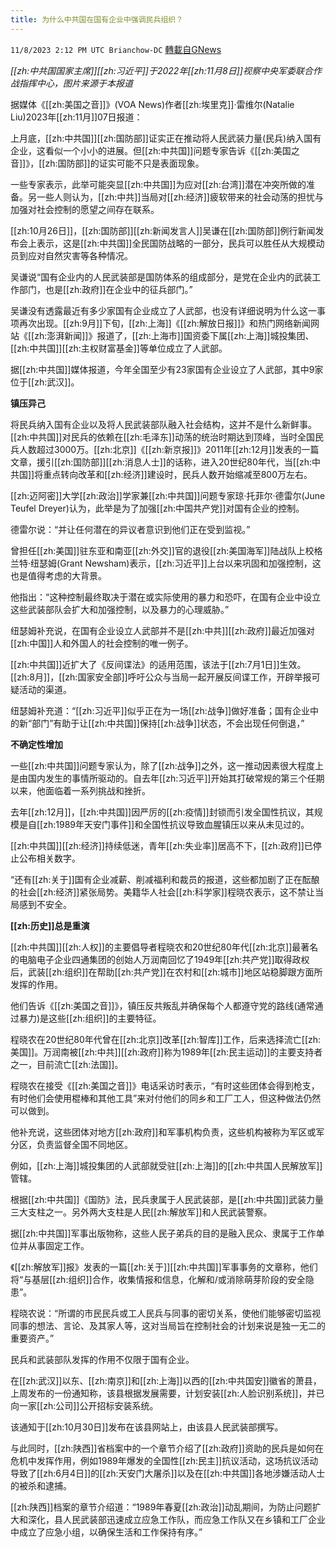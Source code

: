 ```yaml
---
title: 为什么中共国在国有企业中强调民兵组织？
---
```

`11/8/2023 2:12 PM UTC Brianchow-DC` [轉載自GNews](https://gnews.org/articles/1943304)

*[[zh:中共国国家主席]][[zh:习近平]]于2022年[[zh:11月8日]]视察中央军委联合作战指挥中心，图片来源于本报道*

据媒体《[[zh:美国之音]]》(VOA News)作者[[zh:埃里克]]·雷维尔(Natalie Liu)2023年[[zh:11月]]07日报道：

上月底，[[zh:中共国]][[zh:国防部]]证实正在推动将人民武装力量(民兵)纳入国有企业，这看似一个小小的进展。但[[zh:中共国]]问题专家告诉《[[zh:美国之音]]》，[[zh:国防部]]的证实可能不只是表面现象。

一些专家表示，此举可能突显[[zh:中共国]]为应对[[zh:台湾]]潜在冲突所做的准备。另一些人则认为，[[zh:中共]]当局对[[zh:经济]]疲软带来的社会动荡的担忧与加强对社会控制的愿望之间存在联系。

[[zh:10月26日]]，[[zh:国防部]][[zh:新闻发言人]]吴谦在[[zh:国防部]]例行新闻发布会上表示，这是[[zh:中共国]]全民国防战略的一部分，民兵可以胜任从大规模动员到应对自然灾害等各种情况。

吴谦说“国有企业内的人民武装部是国防体系的组成部分，是党在企业内的武装工作部门，也是[[zh:政府]]在企业中的征兵部门。”

吴谦没有透露最近有多少家国有企业成立了人武部，也没有详细说明为什么这一事项再次出现。[[zh:9月]]下旬，[[zh:上海]]《[[zh:解放日报]]》和热门网络新闻网站《[[zh:澎湃新闻]]》报道了，[[zh:上海市]]国资委下属[[zh:上海]]城投集团、[[zh:中共国]][[zh:主权财富基金]]等单位成立了人武部。

据[[zh:中共国]]媒体报道，今年全国至少有23家国有企业设立了人武部，其中9家位于[[zh:武汉]]。

**镇压异己**

将民兵纳入国有企业以及将人民武装部队融入社会结构，这并不是什么新鲜事。[[zh:中共国]]对民兵的依赖在[[zh:毛泽东]]动荡的统治时期达到顶峰，当时全国民兵人数超过3000万。[[zh:北京]]《[[zh:新京报]]》2011年[[zh:12月]]发表的一篇文章，援引[[zh:国防部]][[zh:消息人士]]的话称，进入20世纪80年代，当[[zh:中共国]]将重点转向改革和[[zh:经济]]建设时，民兵人数开始缩减至800万左右。

[[zh:迈阿密]]大学[[zh:政治]]学家兼[[zh:中共国]]问题专家琼·托菲尔·德雷尔(June Teufel Dreyer)认为，此举是为了加强[[zh:中国共产党]]对国有企业的控制。

德雷尔说：“并让任何潜在的异议者意识到他们正在受到监视。”

曾担任[[zh:美国]]驻东亚和南亚[[zh:外交]]官的退役[[zh:美国海军]]陆战队上校格兰特·纽瑟姆(Grant Newsham)表示，[[zh:习近平]]上台以来巩固和加强控制，这也是值得考虑的大背景。

他指出：“这种控制最终取决于潜在或实际使用的暴力和恐吓，在国有企业中设立这些武装部队会扩大和加强控制，以及暴力的心理威胁。”

纽瑟姆补充说，在国有企业设立人武部并不是[[zh:中共]][[zh:政府]]最近加强对[[zh:中国]]人和外国人的社会控制的唯一例子。

[[zh:中共国]]近扩大了《反间谍法》的适用范围，该法于[[zh:7月1日]]生效。[[zh:8月]]，[[zh:国家安全部]]呼吁公众与当局一起开展反间谍工作，开辟举报可疑活动的渠道。

纽瑟姆补充道：“[[zh:习近平]]似乎正在为一场[[zh:战争]]做好准备；国有企业中的新“部门”有助于让[[zh:中共国]]保持[[zh:战争]]状态，不会出现任何倒退，”

**不确定性增加**

一些[[zh:中共国]]问题专家认为，除了[[zh:战争]]之外，这一推动因素很大程度上是由国内发生的事情所驱动的。自去年[[zh:习近平]]开始其打破常规的第三个任期以来，他面临着一系列挑战和挫折。

去年[[zh:12月]]，[[zh:中共国]]因严厉的[[zh:疫情]]封锁而引发全国性抗议，其规模是自[[zh:1989年天安门事件]]和全国性抗议导致血腥镇压以来从未见过的。

[[zh:中共国]][[zh:经济]]持续低迷，青年[[zh:失业率]]居高不下，[[zh:政府]]已停止公布相关数字。

“还有[[zh:关于]]国有企业减薪、削减福利和裁员的报道，这些都加剧了正在酝酿的社会[[zh:经济]]紧张局势。美籍华人社会[[zh:科学家]]程晓农表示，这不禁让当局感到不安全。

**[[zh:历史]]总是重演**

[[zh:中共国]][[zh:人权]]的主要倡导者程晓农和20世纪80年代[[zh:北京]]最著名的电脑电子企业四通集团的创始人万润南回忆了1949年[[zh:共产党]]取得政权后，武装[[zh:组织]]在帮助[[zh:共产党]]在农村和[[zh:城市]]地区站稳脚跟方面所发挥的作用。

他们告诉《[[zh:美国之音]]》，镇压反共叛乱并确保每个人都遵守党的路线(通常通过暴力)是这些[[zh:组织]]的主要特征。

程晓农在20世纪80年代曾在[[zh:北京]]改革[[zh:智库]]工作，后来选择流亡[[zh:美国]]。万润南被[[zh:中共]][[zh:政府]]称为1989年[[zh:民主运动]]的主要支持者之一，目前流亡[[zh:法国]]。

程晓农在接受《[[zh:美国之音]]》电话采访时表示，“有时这些团体会得到枪支，有时他们会使用棍棒和其他工具”来对付他们的同乡和工厂工人，但这种做法仍然可以做到。

他补充说，这些团体对地方[[zh:政府]]和军事机构负责，这些机构被称为军区或军分区，负责监督全国不同地区。

例如，[[zh:上海]]城投集团的人武部就受驻[[zh:上海]]的[[zh:中共国人民解放军]]管辖。

根据[[zh:中共国]]《国防》法，民兵隶属于人民武装部，是[[zh:中共国]]武装力量三大支柱之一。另外两大支柱是人民[[zh:解放军]]和人民武装警察。

据[[zh:中共国]]军事出版物称，这些人民子弟兵的目的是融入民众、隶属于工作单位并从事固定工作。

《[[zh:解放军]]报》发表的一篇[[zh:关于]][[zh:中共国]]军事事务的文章称，他们将“与基层[[zh:组织]]合作，收集情报和信息，化解和/或消除萌芽阶段的安全隐患”。

程晓农说：“所谓的市民民兵或工人民兵与同事的密切关系，使他们能够密切监视同事的想法、言论、及其家人等，这对当局旨在控制社会的计划来说是独一无二的重要资产。”

民兵和武装部队发挥的作用不仅限于国有企业。

在[[zh:武汉]]以东、[[zh:南京]]和[[zh:上海]]以西的[[zh:中共国安]]徽省的萧县，上周发布的一份通知称，该县根据发展需要，计划安装[[zh:人脸识别系统]]，并已向一家[[zh:公司]]公开招标安装系统。

该通知于[[zh:10月30日]]发布在该县网站上，由该县人民武装部撰写。

与此同时，[[zh:陕西]]省档案中的一个章节介绍了[[zh:政府]]资助的民兵是如何在危机中发挥作用，例如1989年爆发的全国性[[zh:民主]]抗议活动，这场抗议活动导致了[[zh:6月4日]]的[[zh:天安门大屠杀]]以及在[[zh:中共国]]各地涉嫌活动人士的被杀和逮捕。

[[zh:陕西]]档案的章节介绍道：“1989年春夏[[zh:政治]]动乱期间，为防止问题扩大和深化，县人民武装部迅速成立应急工作队，而应急工作队又在乡镇和工厂企业中成立了应急小组，以确保生活和工作保持有序。”
